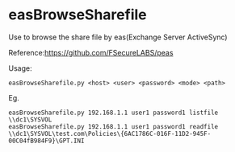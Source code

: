 # easBrowseSharefile
Use to browse the share file by eas(Exchange Server ActiveSync)

Reference:https://github.com/FSecureLABS/peas

Usage:

```
easBrowseSharefile.py <host> <user> <password> <mode> <path>
```

Eg.

```
easBrowseSharefile.py 192.168.1.1 user1 password1 listfile \\dc1\SYSVOL
easBrowseSharefile.py 192.168.1.1 user1 password1 readfile \\dc1\SYSVOL\test.com\Policies\{6AC1786C-016F-11D2-945F-00C04fB984F9}\GPT.INI
```
